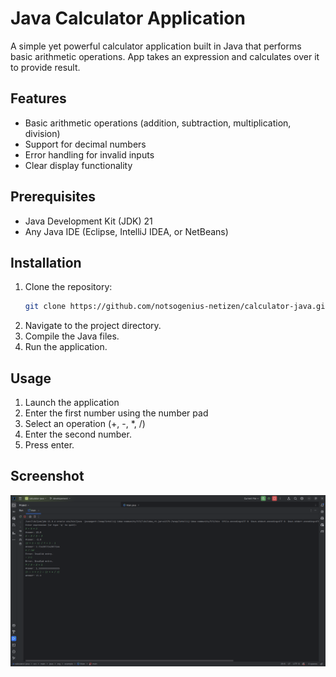 # Java Calculator Application
A simple yet powerful calculator application built in Java that performs basic arithmetic operations. App takes an expression and calculates over it to provide result.
## Features

- Basic arithmetic operations (addition, subtraction, multiplication, division)
- Support for decimal numbers
- Error handling for invalid inputs
- Clear display functionality

## Prerequisites

- Java Development Kit (JDK) 21
- Any Java IDE (Eclipse, IntelliJ IDEA, or NetBeans)

## Installation

1. Clone the repository:
    ```bash
    git clone https://github.com/notsogenius-netizen/calculator-java.git
    ```
2. Navigate to the project directory.
3. Compile the Java files.
4. Run the application.

## Usage

1. Launch the application
2. Enter the first number using the number pad
3. Select an operation (+, -, *, /)
4. Enter the second number.
5. Press enter.

## Screenshot

![Screenshot from 2025-02-10 14-01-09.png](Screenshot%20from%202025-02-10%2014-01-09.png)